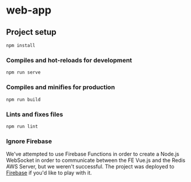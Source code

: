 # web-app

## Project setup
```
npm install
```

### Compiles and hot-reloads for development
```
npm run serve
```

### Compiles and minifies for production
```
npm run build
```

### Lints and fixes files
```
npm run lint
```

### Ignore Firebase
We've attempted to use Firebase Functions in order to create a Node.js WebSocket in order to communicate between the FE Vue.js and the Redis AWS Server, but we weren't successful.
The project was deployed to <a href="https://ggadot9says.web.app/">Firebase</a> if you'd like to play with it.

